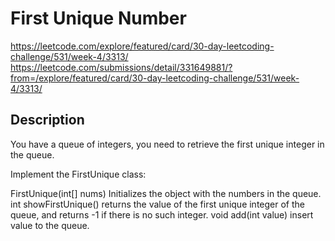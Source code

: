 # First Unique Number

https://leetcode.com/explore/featured/card/30-day-leetcoding-challenge/531/week-4/3313/
https://leetcode.com/submissions/detail/331649881/?from=/explore/featured/card/30-day-leetcoding-challenge/531/week-4/3313/

## Description

You have a queue of integers, you need to retrieve the first unique integer in the queue.

Implement the FirstUnique class:

FirstUnique(int[] nums) Initializes the object with the numbers in the queue.
int showFirstUnique() returns the value of the first unique integer of the queue, and returns -1 if there is no such integer.
void add(int value) insert value to the queue.